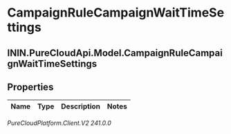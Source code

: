 # CampaignRuleCampaignWaitTimeSettings

## ININ.PureCloudApi.Model.CampaignRuleCampaignWaitTimeSettings

## Properties

|Name | Type | Description | Notes|
|------------ | ------------- | ------------- | -------------|



_PureCloudPlatform.Client.V2 241.0.0_
